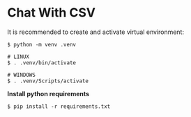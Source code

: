 # Chat With CSV

It is recommended to create and activate virtual environment:
```
$ python -m venv .venv

# LINUX
$ . .venv/bin/activate

# WINDOWS
$ . .venv/Scripts/activate
```

**Install python requirements**
```
$ pip install -r requirements.txt
```
